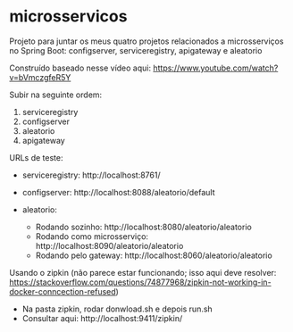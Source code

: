 # microsservicos
Projeto para juntar os meus quatro projetos relacionados a microsserviços no Spring Boot: configserver, serviceregistry, apigateway e aleatorio

Construído baseado nesse vídeo aqui: https://www.youtube.com/watch?v=bVmczgfeR5Y

Subir na seguinte ordem:

1. serviceregistry
1. configserver
1. aleatorio
1. apigateway

URLs de teste:

* serviceregistry: http://localhost:8761/

* configserver: http://localhost:8088/aleatorio/default

* aleatorio:
  * Rodando sozinho: http://localhost:8080/aleatorio/aleatorio
  * Rodando como microsserviço: http://localhost:8090/aleatorio/aleatorio
  * Rodando pelo gateway: http://localhost:8060/aleatorio/aleatorio

Usando o zipkin (não parece estar funcionando; isso aqui deve resolver: https://stackoverflow.com/questions/74877968/zipkin-not-working-in-docker-conncection-refused)

* Na pasta zipkin, rodar donwload.sh e depois run.sh
* Consultar aqui: http://localhost:9411/zipkin/
